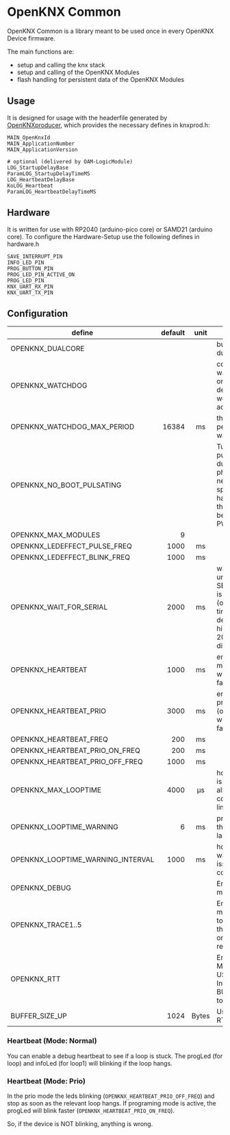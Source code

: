 # OpenKNX Common

OpenKNX Common is a library meant to be used once in every OpenKNX Device firmware.

The main functions are:
- setup and calling the knx stack
- setup and calling of the OpenKNX Modules
- flash handling for persistent data of the OpenKNX Modules

## Usage

It is designed for usage with the headerfile generated by [OpenKNXproducer](https://github.com/OpenKNX/OpenKNXproducer), which provides the necessary defines in knxprod.h:
```
MAIN_OpenKnxId
MAIN_ApplicationNumber
MAIN_ApplicationVersion

# optional (delivered by OAM-LogicModule)
LOG_StartupDelayBase
ParamLOG_StartupDelayTimeMS
LOG_HeartbeatDelayBase
KoLOG_Heartbeat
ParamLOG_HeartbeatDelayTimeMS
```
## Hardware

It is written for use with RP2040 (arduino-pico core) or SAMD21 (arduino core). To configure the Hardware-Setup use the following defines in hardware.h

```
SAVE_INTERRUPT_PIN
INFO_LED_PIN
PROG_BUTTON_PIN
PROG_LED_PIN_ACTIVE_ON
PROG_LED_PIN
KNX_UART_RX_PIN
KNX_UART_TX_PIN
```

## Configuration

| define | default | unit | function |
|---|---:|:---:|---|
| OPENKNX_DUALCORE | | | build with dualcore support |
| OPENKNX_WATCHDOG | | | compile with watchdog (use only for releases. debugger not working with active watchdog) |
| OPENKNX_WATCHDOG_MAX_PERIOD | 16384 | ms | the timeout period of watchdog |
| OPENKNX_NO_BOOT_PULSATING | | | Turn off the pulsating LED during the boot phase. (Only necessary for specific hardware where the LED cannot be controlled via PWM). |
| OPENKNX_MAX_MODULES | 9 | | |
| OPENKNX_LEDEFFECT_PULSE_FREQ | 1000 | ms | |
| OPENKNX_LEDEFFECT_BLINK_FREQ | 1000 | ms | |
| OPENKNX_WAIT_FOR_SERIAL | 2000 | ms | wait at startup until SERIAL_DEBUG is connected.<br/>(optional with timeout - in devmode use high values like 20000 - 0 will disable waiting) |
| OPENKNX_HEARTBEAT | 1000 | ms | enable heartbeat mode (optional with with specific failure time) |
| OPENKNX_HEARTBEAT_PRIO | 3000 | ms | enable heartbeat prio mode (optional with with specific failure time) |
| OPENKNX_HEARTBEAT_FREQ | 200 | ms | |
| OPENKNX_HEARTBEAT_PRIO_ON_FREQ | 200 | ms |  |
| OPENKNX_HEARTBEAT_PRIO_OFF_FREQ | 1000 | ms |  |
| OPENKNX_MAX_LOOPTIME | 4000 | µs | how much time is the loop allowed to consume. (soft limit) |
| OPENKNX_LOOPTIME_WARNING | 6 | ms | print a warning if the loop has lasted longer. |
| OPENKNX_LOOPTIME_WARNING_INTERVAL | 1000 | ms | how often the warning may be issued in the console |
| OPENKNX_DEBUG | | | Enable debug mode |
| OPENKNX_TRACE1..5 | | | Enable debug mode + tracing. to see trace logs, they must match one of the 5 regex filters. |
| OPENKNX_RTT | | | Enable RTT Mode (Disable USB Serial) + Increase BUFFER_SIZE_UP to 10240! |
| BUFFER_SIZE_UP | 1024 | Bytes | Using by Segger RTT |

### Heartbeat (Mode: Normal)
You can enable a debug heartbeat to see if a loop is stuck. The progLed (for loop) and infoLed (for loop1) will blinking if the loop hangs.

### Heartbeat (Mode: Prio)
In the prio mode the leds blinking (`OPENKNX_HEARTBEAT_PRIO_OFF_FREQ`) and stop as soon as the relevant loop hangs.
If programing mode is active, the progLed will blink faster (`OPENKNX_HEARTBEAT_PRIO_ON_FREQ`).

So, if the device is NOT blinking, anything is wrong.